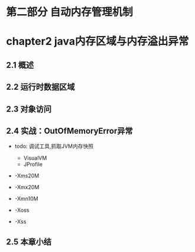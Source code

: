 # 第二部分 自动内存管理机制
# chapter2 java内存区域与内存溢出异常
## 2.1 概述
## 2.2 运行时数据区域
## 2.3 对象访问
## 2.4 实战：OutOfMemoryError异常
- todo: 调试工具,抓取JVM内存快照
    - VisualVM
    - JProfile
    
- -Xms20M
- -Xmx20M
- -Xmn10M
- -Xoss
- -Xss

## 2.5 本章小结

